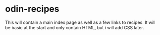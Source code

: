 # odin-recipes

This will contain a main index page as well as a few links to recipes.
It will be basic at the start and only contain HTML, but i will add CSS later.

